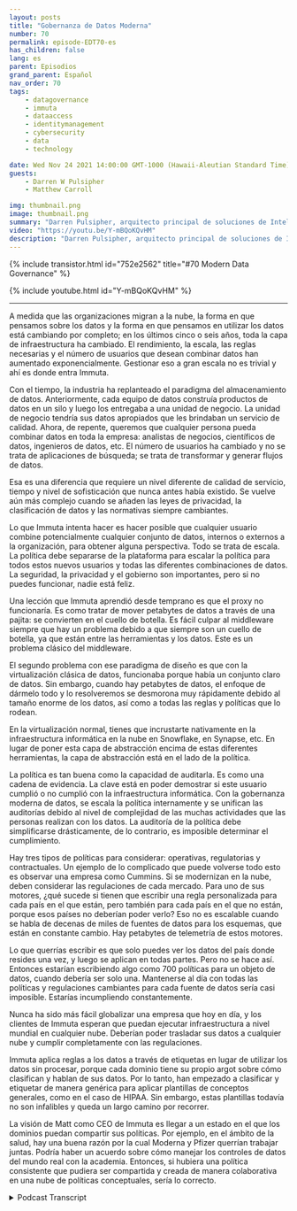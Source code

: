```yaml
---
layout: posts
title: "Gobernanza de Datos Moderna"
number: 70
permalink: episode-EDT70-es
has_children: false
lang: es
parent: Episodios
grand_parent: Español
nav_order: 70
tags:
    - datagovernance
    - immuta
    - dataaccess
    - identitymanagement
    - cybersecurity
    - data
    - technology

date: Wed Nov 24 2021 14:00:00 GMT-1000 (Hawaii-Aleutian Standard Time)
guests:
    - Darren W Pulsipher
    - Matthew Carroll

img: thumbnail.png
image: thumbnail.png
summary: "Darren Pulsipher, arquitecto principal de soluciones de Intel, discute la realidad y futuro de la gobernanza de datos moderna con Matthew Carroll, CEO de Immuta."
video: "https://youtu.be/Y-mBQoKQvHM"
description: "Darren Pulsipher, arquitecto principal de soluciones de Intel, discute la realidad y futuro de la gobernanza de datos moderna con Matthew Carroll, CEO de Immuta."
---
```


<div>
{% include transistor.html id="752e2562" title="#70 Modern Data Governance" %}

{% include youtube.html id="Y-mBQoKQvHM" %}
</div>

---

A medida que las organizaciones migran a la nube, la forma en que pensamos sobre los datos y la forma en que pensamos en utilizar los datos está cambiando por completo; en los últimos cinco o seis años, toda la capa de infraestructura ha cambiado. El rendimiento, la escala, las reglas necesarias y el número de usuarios que desean combinar datos han aumentado exponencialmente. Gestionar eso a gran escala no es trivial y ahí es donde entra Immuta.

Con el tiempo, la industria ha replanteado el paradigma del almacenamiento de datos. Anteriormente, cada equipo de datos construía productos de datos en un silo y luego los entregaba a una unidad de negocio. La unidad de negocio tendría sus datos apropiados que les brindaban un servicio de calidad. Ahora, de repente, queremos que cualquier persona pueda combinar datos en toda la empresa: analistas de negocios, científicos de datos, ingenieros de datos, etc. El número de usuarios ha cambiado y no se trata de aplicaciones de búsqueda; se trata de transformar y generar flujos de datos.

Esa es una diferencia que requiere un nivel diferente de calidad de servicio, tiempo y nivel de sofisticación que nunca antes había existido. Se vuelve aún más complejo cuando se añaden las leyes de privacidad, la clasificación de datos y las normativas siempre cambiantes.

Lo que Immuta intenta hacer es hacer posible que cualquier usuario combine potencialmente cualquier conjunto de datos, internos o externos a la organización, para obtener alguna perspectiva. Todo se trata de escala. La política debe separarse de la plataforma para escalar la política para todos estos nuevos usuarios y todas las diferentes combinaciones de datos. La seguridad, la privacidad y el gobierno son importantes, pero si no puedes funcionar, nadie está feliz.

Una lección que Immuta aprendió desde temprano es que el proxy no funcionaría. Es como tratar de mover petabytes de datos a través de una pajita: se convierten en el cuello de botella. Es fácil culpar al middleware siempre que hay un problema debido a que siempre son un cuello de botella, ya que están entre las herramientas y los datos. Este es un problema clásico del middleware.

El segundo problema con ese paradigma de diseño es que con la virtualización clásica de datos, funcionaba porque había un conjunto claro de datos. Sin embargo, cuando hay petabytes de datos, el enfoque de dármelo todo y lo resolveremos se desmorona muy rápidamente debido al tamaño enorme de los datos, así como a todas las reglas y políticas que lo rodean.

En la virtualización normal, tienes que incrustarte nativamente en la infraestructura informática en la nube en Snowflake, en Synapse, etc. En lugar de poner esta capa de abstracción encima de estas diferentes herramientas, la capa de abstracción está en el lado de la política.

La política es tan buena como la capacidad de auditarla. Es como una cadena de evidencia. La clave está en poder demostrar si este usuario cumplió o no cumplió con la infraestructura informática. Con la gobernanza moderna de datos, se escala la política internamente y se unifican las auditorías debido al nivel de complejidad de las muchas actividades que las personas realizan con los datos. La auditoría de la política debe simplificarse drásticamente, de lo contrario, es imposible determinar el cumplimiento.

Hay tres tipos de políticas para considerar: operativas, regulatorias y contractuales. Un ejemplo de lo complicado que puede volverse todo esto es observar una empresa como Cummins. Si se modernizan en la nube, deben considerar las regulaciones de cada mercado. Para uno de sus motores, ¿qué sucede si tienen que escribir una regla personalizada para cada país en el que están, pero también para cada país en el que no están, porque esos países no deberían poder verlo? Eso no es escalable cuando se habla de decenas de miles de fuentes de datos para los esquemas, que están en constante cambio. Hay petabytes de telemetría de estos motores.

Lo que querrías escribir es que solo puedes ver los datos del país donde resides una vez, y luego se aplican en todas partes. Pero no se hace así. Entonces estarían escribiendo algo como 700 políticas para un objeto de datos, cuando debería ser solo una. Mantenerse al día con todas las políticas y regulaciones cambiantes para cada fuente de datos sería casi imposible. Estarías incumpliendo constantemente.

Nunca ha sido más fácil globalizar una empresa que hoy en día, y los clientes de Immuta esperan que puedan ejecutar infraestructura a nivel mundial en cualquier nube. Deberían poder trasladar sus datos a cualquier nube y cumplir completamente con las regulaciones.

Immuta aplica reglas a los datos a través de etiquetas en lugar de utilizar los datos sin procesar, porque cada dominio tiene su propio argot sobre cómo clasifican y hablan de sus datos. Por lo tanto, han empezado a clasificar y etiquetar de manera genérica para aplicar plantillas de conceptos generales, como en el caso de HIPAA. Sin embargo, estas plantillas todavía no son infalibles y queda un largo camino por recorrer.

La visión de Matt como CEO de Immuta es llegar a un estado en el que los dominios puedan compartir sus políticas. Por ejemplo, en el ámbito de la salud, hay una buena razón por la cual Moderna y Pfizer querrían trabajar juntas. Podría haber un acuerdo sobre cómo manejar los controles de datos del mundo real con la academia. Entonces, si hubiera una política consistente que pudiera ser compartida y creada de manera colaborativa en una nube de políticas conceptuales, sería lo correcto.



<details>
<summary> Podcast Transcript </summary>

<p></p>

</details>
